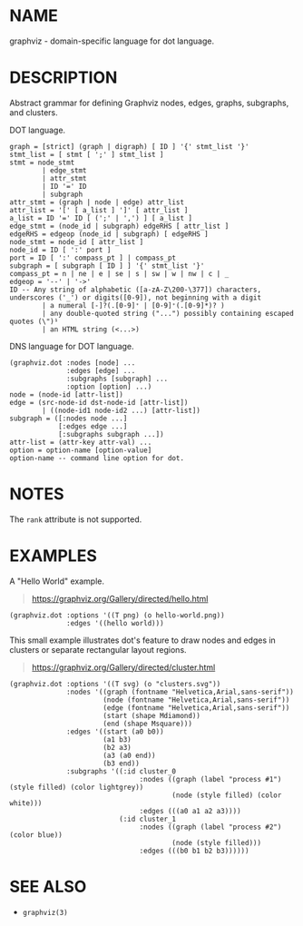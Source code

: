 # NAME
graphviz - domain-specific language for dot language.

# DESCRIPTION
Abstract grammar for defining Graphviz nodes, edges, graphs, subgraphs, and clusters.

DOT language.

    graph = [strict] (graph | digraph) [ ID ] '{' stmt_list '}'
    stmt_list = [ stmt [ ';' ] stmt_list ]
    stmt = node_stmt
            | edge_stmt
            | attr_stmt
            | ID '=' ID
            | subgraph
    attr_stmt = (graph | node | edge) attr_list
    attr_list = '[' [ a_list ] ']' [ attr_list ]
    a_list = ID '=' ID [ (';' | ',') ] [ a_list ]
    edge_stmt = (node_id | subgraph) edgeRHS [ attr_list ]
    edgeRHS = edgeop (node_id | subgraph) [ edgeRHS ]
    node_stmt = node_id [ attr_list ]
    node_id = ID [ ':' port ]
    port = ID [ ':' compass_pt ] | compass_pt
    subgraph = [ subgraph [ ID ] ] '{' stmt_list '}'
    compass_pt = n | ne | e | se | s | sw | w | nw | c | _
    edgeop = '--' | '->'
    ID -- Any string of alphabetic ([a-zA-Z\200-\377]) characters, underscores ('_') or digits([0-9]), not beginning with a digit
            | a numeral [-]?(.[0-9]⁺ | [0-9]⁺(.[0-9]*)? )
            | any double-quoted string ("...") possibly containing escaped quotes (\")¹
            | an HTML string (<...>)

DNS language for DOT language.

    (graphviz.dot :nodes [node] ...
                  :edges [edge] ...
                  :subgraphs [subgraph] ...
                  :option [option] ...)
    node = (node-id [attr-list])
    edge = (src-node-id dst-node-id [attr-list])
            | ((node-id1 node-id2 ...) [attr-list])
    subgraph = ([:nodes node ...]
                [:edges edge ...]
                [:subgraphs subgraph ...])
    attr-list = (attr-key attr-val) ...
    option = option-name [option-value]
    option-name -- command line option for dot.

# NOTES
The `rank` attribute is not supported.

# EXAMPLES
A "Hello World" example.
> https://graphviz.org/Gallery/directed/hello.html

    (graphviz.dot :options '((T png) (o hello-world.png))
                  :edges '((hello world)))

This small example illustrates dot's feature to draw nodes and edges in clusters or separate rectangular layout regions.
> https://graphviz.org/Gallery/directed/cluster.html

    (graphviz.dot :options '((T svg) (o "clusters.svg"))
                  :nodes '((graph (fontname "Helvetica,Arial,sans-serif"))
                           (node (fontname "Helvetica,Arial,sans-serif"))
                           (edge (fontname "Helvetica,Arial,sans-serif"))
                           (start (shape Mdiamond))
                           (end (shape Msquare)))
                  :edges '((start (a0 b0))
                           (a1 b3)
                           (b2 a3)
                           (a3 (a0 end))
                           (b3 end))
                  :subgraphs '((:id cluster_0
                                    :nodes ((graph (label "process #1") (style filled) (color lightgrey))
                                            (node (style filled) (color white)))
                                    :edges (((a0 a1 a2 a3))))
                               (:id cluster_1
                                    :nodes ((graph (label "process #2") (color blue))
                                            (node (style filled)))
                                    :edges (((b0 b1 b2 b3))))))


# SEE ALSO
- `graphviz(3)`
